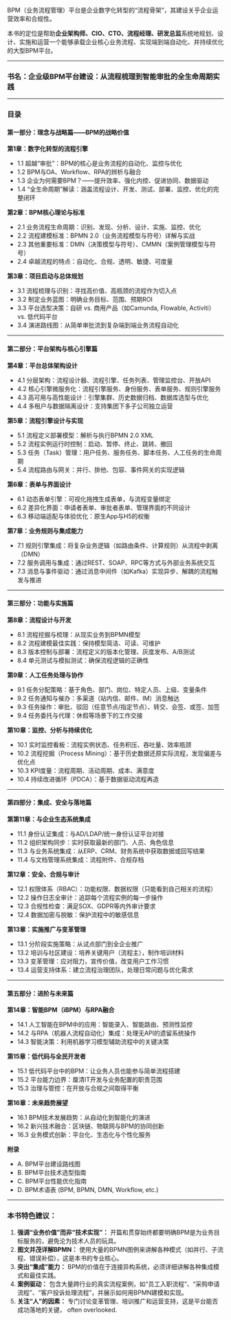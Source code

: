 BPM（业务流程管理）平台是企业数字化转型的“流程骨架”，其建设关乎企业运营效率和合规性。

本书的定位是帮助**企业架构师、CIO、CTO、流程经理、研发总监**系统地规划、设计、实施和运营一个能够承载企业核心业务流程、实现端到端自动化、并持续优化的大型BPM平台。

---

### **书名：企业级BPM平台建设：从流程梳理到智能审批的全生命周期实践**

---

### **目录**

#### **第一部分：理念与战略篇——BPM的战略价值**

**第1章：数字化转型的流程引擎**
*   1.1 超越“审批”：BPM的核心是业务流程的自动化、监控与优化
*   1.2 BPM与OA、Workflow、RPA的辨析与融合
*   1.3 企业为何需要BPM？——提升效率、强化内控、促进协同、数据驱动
*   1.4 “全生命周期”解读：涵盖流程设计、开发、测试、部署、监控、优化的完整闭环

**第2章：BPM核心理论与标准**
*   2.1 业务流程生命周期：识别、发现、分析、设计、实施、监控、优化
*   2.2 流程建模标准：BPMN 2.0（业务流程模型与符号）详解与实战
*   2.3 其他重要标准：DMN（决策模型与符号）、CMMN（案例管理模型与符号）
*   2.4 卓越流程的特点：自动化、合规、透明、敏捷、可度量

**第3章：项目启动与总体规划**
*   3.1 流程梳理与识别：寻找高价值、高瓶颈的流程作为切入点
*   3.2 制定业务蓝图：明确业务目标、范围、预期ROI
*   3.3 平台选型决策：自研 vs. 商用产品（如Camunda, Flowable, Activiti） vs. 低代码平台
*   3.4 演进路线图：从简单审批流到复杂端到端业务流程自动化

---

#### **第二部分：平台架构与核心引擎篇**

**第4章：平台总体架构设计**
*   4.1 分层架构：流程设计器、流程引擎、任务列表、管理监控台、开放API
*   4.2 核心引擎微服务化：流程引擎服务、身份服务、表单服务、规则引擎服务
*   4.3 高可用与高性能设计：引擎集群、历史数据归档、数据库选型与优化
*   4.4 多租户与数据隔离设计：支持集团下多子公司独立运营

**第5章：流程引擎设计与实现**
*   5.1 流程定义部署模型：解析与执行BPMN 2.0 XML
*   5.2 流程实例运行时控制：启动、暂停、终止、跳转、撤回
*   5.3 任务（Task）管理：用户任务、服务任务、脚本任务、人工任务的生命周期
*   5.4 流程路由与网关：并行、排他、包容、事件网关的实现逻辑

**第6章：表单与界面设计**
*   6.1 动态表单引擎：可视化拖拽生成表单，与流程变量绑定
*   6.2 差异化界面：申请者表单、审批者表单、管理界面的不同设计
*   6.3 移动端适配与体验优化：原生App与H5的权衡

**第7章：业务规则与集成能力**
*   7.1 规则引擎集成：将复杂业务逻辑（如路由条件、计算规则）从流程中剥离（DMN）
*   7.2 服务调用与集成：通过REST、SOAP、RPC等方式与外部业务系统交互
*   7.3 消息与事件驱动：通过消息中间件（如Kafka）实现异步、解耦的流程触发与推进

---

#### **第三部分：功能与实施篇**

**第8章：流程设计与开发**
*   8.1 流程挖掘与梳理：从现实业务到BPMN模型
*   8.2 流程建模最佳实践：保持模型简洁、可读、可维护
*   8.3 版本控制与部署：流程定义的版本化管理、灰度发布、A/B测试
*   8.4 单元测试与模拟测试：确保流程逻辑的正确性

**第9章：人工任务处理与协作**
*   9.1 任务分配策略：基于角色、部门、岗位、特定人员、上级、变量条件
*   9.2 任务通知与催办：多渠道（站内信、邮件、IM）消息触达
*   9.3 任务操作：审批、驳回（任意节点/指定节点）、转交、会签、或签、加签
*   9.4 任务委托与代理：休假等场景下的工作交接

**第10章：监控、分析与持续优化**
*   10.1 实时监控看板：流程实例状态、任务积压、吞吐量、效率瓶颈
*   10.2 流程挖掘（Process Mining）：基于历史数据还原实际流程，发现偏差与优化点
*   10.3 KPI度量：流程周期、活动周期、成本、满意度
*   10.4 持续改进循环（PDCA）：基于数据驱动流程再造

---

#### **第四部分：集成、安全与落地篇**

**第第11章：与企业生态系统集成**
*   11.1 身份认证集成：与AD/LDAP/统一身份认证平台对接
*   11.2 组织架构同步：实时获取最新的部门、人员、角色信息
*   11.3 与业务系统集成：从ERP、CRM、财务系统中获取数据或回写结果
*   11.4 与文档管理系统集成：流程附件、合规存档

**第12章：安全、合规与审计**
*   12.1 权限体系（RBAC）：功能权限、数据权限（只能看到自己相关的流程）
*   12.2 操作日志全审计：追踪每个流程实例的每一步操作
*   12.3 合规性检查：满足SOX、GDPR等内外审计要求
*   12.4 数据加密与脱敏：保护流程中的敏感信息

**第13章：实施推广与变革管理**
*   13.1 分阶段实施策略：从试点部门到全企业推广
*   13.2 培训与社区建设：培养关键用户（流程主），制作培训材料
*   13.3 变革管理：应对阻力，宣传价值，改变用户工作习惯
*   13.4 运营支持体系：建立流程治理团队，处理日常问题与优化需求

---

#### **第五部分：进阶与未来篇**

**第14章：智能BPM（iBPM）与RPA融合**
*   14.1 人工智能在BPM中的应用：智能录入、智能路由、预测性监控
*   14.2 与RPA（机器人流程自动化）集成：处理无API的遗留系统操作
*   14.3 智能决策：利用机器学习模型辅助流程中的关键决策

**第15章：低代码与全民开发者**
*   15.1 低代码平台中的BPM：让业务人员也能参与简单流程搭建
*   15.2 平台能力边界：厘清IT开发与业务配置的职责范围
*   15.3 治理与管控：在开放与合规之间取得平衡

**第16章：未来趋势展望**
*   16.1 BPM技术发展趋势：从自动化到智能化的演进
*   16.2 新兴技术融合：区块链、物联网与BPM的协同创新
*   16.3 业务模式创新：平台化、生态化与个性化服务

**附录**
*   A. BPM平台建设路线图
*   B. BPM平台技术选型指南
*   C. BPM平台性能优化指南
*   D. BPM术语表 (BPM, BPMN, DMN, Workflow, etc.)

---

### **本书特色建议：**

1.  **强调“业务价值”而非“技术实现”：** 开篇和贯穿始终都要明确BPM是为业务目标服务的，避免沦为技术人员的玩具。
2.  **图文并茂详解BPMN：** 使用大量的BPMN图例来讲解各种模式（如并行、子流程、错误补偿），这是本书的专业核心。
3.  **突出“集成”能力：** BPM的价值在于连接异构系统，必须详细讲解各种集成模式和最佳实践。
4.  **案例驱动：** 包含大量跨行业的真实流程案例，如“员工入职流程”、“采购申请流程”、“客户投诉处理流程”，并展示如何用BPMN建模和实现。
5.  **关注“人”的因素：** 专门讨论变革管理、培训推广和运营支持，这是平台能否成功落地的关键， often overlooked.
